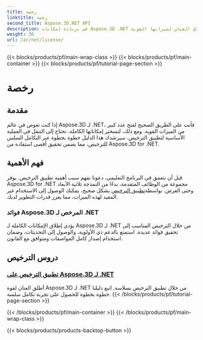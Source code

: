 ```yaml
---
title: رخصة
linktitle: رخصة
second_title: Aspose.3D.NET API
description: قم بزيادة إمكانات Aspose.3D .NET إلى الحد الأقصى من خلال برنامجنا التعليمي التفصيلي حول تطبيق التراخيص. ضمان عملية تكامل سلسة وإطلاق العنان لميزاتها القوية.
weight: 36
url: /ar/net/license/
---
```


{{< blocks/products/pf/main-wrap-class >}}
{{< blocks/products/pf/main-container >}}
{{< blocks/products/pf/tutorial-page-section >}}

# رخصة

## مقدمة

إذا كنت تغوص في عالم Aspose.3D لـ .NET، فأنت على الطريق الصحيح لفتح عدد كبير من الميزات القوية. ومع ذلك، لتسخير إمكاناتها الكاملة، تحتاج إلى التنقل في العملية الأساسية لتطبيق الترخيص. سيرشدك هذا الدليل خطوة بخطوة عبر التكامل السلس للترخيص، مما يضمن تحقيق أقصى استفادة من Aspose.3D for .NET.

## فهم الأهمية

 قبل أن نتعمق في البرنامج التعليمي، دعونا نفهم سبب أهمية تطبيق الترخيص. يوفر Aspose.3D for .NET مجموعة من الوظائف المتقدمة، بدءًا من النمذجة ثلاثية الأبعاد وحتى العرض. بواسطة[تطبيق الترخيص](./apply-license/) بشكل صحيح، يمكنك الوصول إلى الاستخدام غير المقيد لهذه الميزات، مما يعزز قدرات التطوير لديك.

### فوائد Aspose.3D المرخص لـ .NET

يؤدي إطلاق الإمكانات الكاملة لـ Aspose.3D لـ .NET من خلال الترخيص المناسب إلى تحقيق فوائد عديدة. استمتع بالدعم ذي الأولوية، والوصول إلى التحديثات، وضمان استخدام إصدار كامل المواصفات ومتوافق مع القانون.

## دروس الترخيص
### [تطبيق الترخيص على Aspose.3D لـ .NET](./apply-license/)
أطلق العنان لقوة Aspose.3D لـ .NET من خلال تطبيق الترخيص بسلاسة. اتبع دليلنا خطوة بخطوة للحصول على تجربة تكامل سلسة.
{{< /blocks/products/pf/tutorial-page-section >}}

{{< /blocks/products/pf/main-container >}}
{{< /blocks/products/pf/main-wrap-class >}}

{{< blocks/products/products-backtop-button >}}
